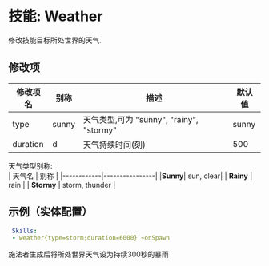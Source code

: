 技能: Weather
=================

修改技能目标所处世界的天气.

修改项
----------

| 修改项名 | 别称   | 描述                                               | 默认值 |
|-----------|-----------|-----------------------------------------------------------|---------|
| type      | sunny | 天气类型,可为 "sunny", "rainy", "stormy" | sunny   | 无 |
| duration  | d  | 天气持续时间(刻) | 500     |

  
天气类型别称:  
| 天气名 | 别称 |
|------------|----------------|
|**Sunny**| sun, clear|
| **Rainy**  | rain           |
| **Stormy** | storm, thunder |

示例（实体配置）
--------

```yaml
 Skills:
 - weather{type=storm;duration=6000} ~onSpawn
```
施法者生成后将所处世界天气设为持续300秒的暴雨